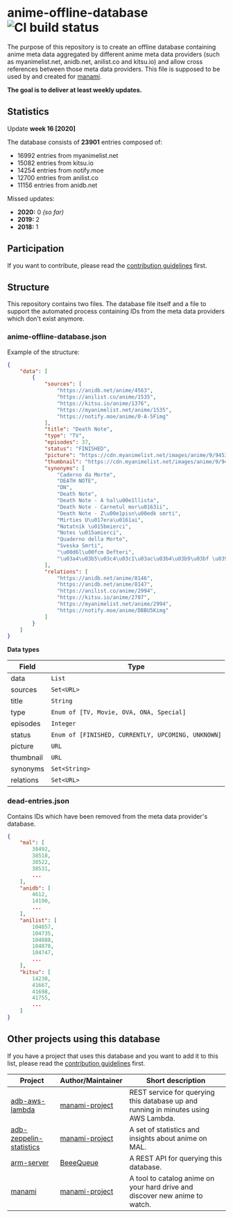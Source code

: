 # anime-offline-database ![CI build status](https://github.com/manami-project/anime-offline-database/workflows/Check%20JSON%20files/badge.svg "CI build status: Check JSON files")
The purpose of this repository is to create an offline database containing anime meta data aggregated by different anime meta data providers (such as myanimelist.net, anidb.net, anilist.co and kitsu.io) and allow cross references between those meta data providers. This file is supposed to be used by and created for [manami](https://github.com/manami-project/manami).

**The goal is to deliver at least weekly updates.**

## Statistics
Update **week 16 [2020]**

The database consists of **23901** entries composed of:
+ 16992 entries from myanimelist.net
+ 15082 entries from kitsu.io
+ 14254 entries from notify.moe
+ 12700 entries from anilist.co
+ 11156 entries from anidb.net

Missed updates:
+ **2020:** 0 _(so far)_
+ **2019:** 2
+ **2018:** 1

## Participation
If you want to contribute, please read the [contribution guidelines](./.github/CONTRIBUTING.md) first.

## Structure
This repository contains two files. The database file itself and a file to support the automated process containing IDs from the meta data providers which don't exist anymore.

### anime-offline-database.json
Example of the structure:
```json
{
    "data": [
        {
            "sources": [
                "https://anidb.net/anime/4563",
                "https://anilist.co/anime/1535",
                "https://kitsu.io/anime/1376",
                "https://myanimelist.net/anime/1535",
                "https://notify.moe/anime/0-A-5Fimg"
            ],
            "title": "Death Note",
            "type": "TV",
            "episodes": 37,
            "status": "FINISHED",
            "picture": "https://cdn.myanimelist.net/images/anime/9/9453.jpg",
            "thumbnail": "https://cdn.myanimelist.net/images/anime/9/9453t.jpg",
            "synonyms": [
                "Caderno da Morte",
                "DEATH NOTE",
                "DN",
                "Death Note",
                "Death Note - A hal\u00e1llista",
                "Death Note - Carnetul mor\u0163ii",
                "Death Note - Z\u00e1pisn\u00edk smrti",
                "Mirties U\u017era\u0161ai",
                "Notatnik \u015bmierci",
                "Notes \u015amierci",
                "Quaderno della Morte",
                "Sveska Smrti",
                "\u00d6l\u00fcm Defteri",
                "\u03a4\u03b5\u03c4\u03c1\u03ac\u03b4\u03b9\u03bf \u0398\u03b1\u03bd\u03ac\u03c4\u03bf\u03c5"
            ],
            "relations": [
                "https://anidb.net/anime/8146",
                "https://anidb.net/anime/8147",
                "https://anilist.co/anime/2994",
                "https://kitsu.io/anime/2707",
                "https://myanimelist.net/anime/2994",
                "https://notify.moe/anime/DBBU5Kimg"
            ]
        }
    ]
}
```
**Data types**

| Field | Type |
| --- | --- |
| data | ```List``` |
| sources | ```Set<URL>``` |
| title | ```String``` |
| type | ```Enum of [TV, Movie, OVA, ONA, Special]``` |
| episodes | ```Integer``` |
| status | ```Enum of [FINISHED, CURRENTLY, UPCOMING, UNKNOWN]``` |
| picture | ```URL``` |
| thumbnail | ```URL``` |
| synonyms | ```Set<String>``` |
| relations | ```Set<URL>``` |

### dead-entries.json
Contains IDs which have been removed from the meta data provider's database.
```json
{
    "mal": [
        38492,
        38518,
        38522,
        38531,
        ...
    ],
    "anidb": [
        4612,
        14190,
        ...
    ],
    "anilist": [
        104857,
        104735,
        104888,
        104870,
        104747,
        ...
    ],
    "kitsu": [
        14230,
        41667,
        41698,
        41755,
        ...
    ]
}
```

## Other projects using this database
If you have a project that uses this database and you want to add it to this list, please read the [contribution guidelines](./.github/CONTRIBUTING.md) first.

|Project|Author/Maintainer|Short description|
|----|----|----|
|[adb-aws-lambda](https://github.com/manami-project/adb-aws-lambda)|[manami-project](https://github.com/manami-project)|REST service for querying this database up and running in minutes using AWS Lambda.|
|[adb-zeppelin-statistics](https://github.com/manami-project/adb-zeppelin-statistics)|[manami-project](https://github.com/manami-project)|A set of statistics and insights about anime on MAL.|
|[arm-server](https://github.com/BeeeQueue/arm-server)|[BeeeQueue](https://github.com/BeeeQueue)|A REST API for querying this database.|
|[manami](https://github.com/manami-project/manami)|[manami-project](https://github.com/manami-project)|A tool to catalog anime on your hard drive and discover new anime to watch.|